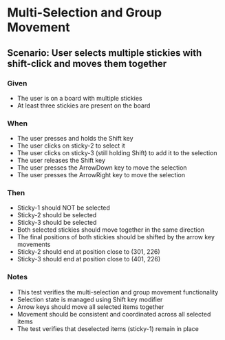 # Multi-Selection and Group Movement

## Scenario: User selects multiple stickies with shift-click and moves them together

### Given
- The user is on a board with multiple stickies
- At least three stickies are present on the board

### When
- The user presses and holds the Shift key
- The user clicks on sticky-2 to select it
- The user clicks on sticky-3 (still holding Shift) to add it to the selection
- The user releases the Shift key
- The user presses the ArrowDown key to move the selection
- The user presses the ArrowRight key to move the selection

### Then
- Sticky-1 should NOT be selected
- Sticky-2 should be selected
- Sticky-3 should be selected
- Both selected stickies should move together in the same direction
- The final positions of both stickies should be shifted by the arrow key movements
- Sticky-2 should end at position close to (301, 226)
- Sticky-3 should end at position close to (401, 226)

### Notes
- This test verifies the multi-selection and group movement functionality
- Selection state is managed using Shift key modifier
- Arrow keys should move all selected items together
- Movement should be consistent and coordinated across all selected items
- The test verifies that deselected items (sticky-1) remain in place

